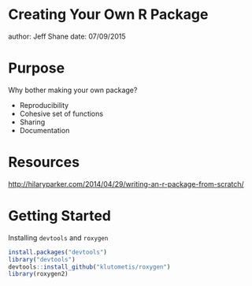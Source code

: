 Creating Your Own R Package
========================================================
author: Jeff Shane
date: 07/09/2015

Purpose
========================================================

Why bother making your own package?

- Reproducibility
- Cohesive set of functions
- Sharing
- Documentation

Resources
========================================================

http://hilaryparker.com/2014/04/29/writing-an-r-package-from-scratch/

Getting Started
========================================================

Installing `devtools` and `roxygen`


```r
install.packages("devtools")
library("devtools")
devtools::install_github("klutometis/roxygen")
library(roxygen2)
```

